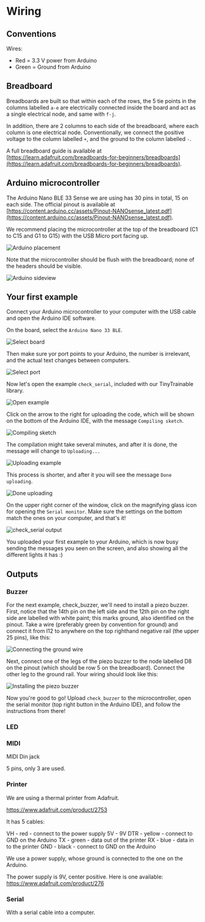 # Wiring

## Conventions

Wires:

* Red = 3.3 V power from Arduino
* Green = Ground from Arduino

## Breadboard

Breadboards are built so that within each of the rows, the 5 tie points in the columns labelled `a-e` are electrically connected inside the board and act as a single electrical node, and same with `f-j`.

In addition, there are 2 columns to each side of the breadboard, where each column is one electrical node. Conventionally, we connect the positive voltage to the column labelled `+`, and the ground to the column labelled `-`.

A full breadboard guide is available at [https://learn.adafruit.com/breadboards-for-beginners/breadboards](https://learn.adafruit.com/breadboards-for-beginners/breadboards).

## Arduino microcontroller

The Arduino Nano BLE 33 Sense we are using has 30 pins in total, 15 on each side. The official pinout is available at [https://content.arduino.cc/assets/Pinout-NANOsense_latest.pdf](https://content.arduino.cc/assets/Pinout-NANOsense_latest.pdf).

We recommend placing the microcontroller at the top of the breadboard (C1 to C15 and G1 to G15) with the USB Micro port facing up.

![Arduino placement](../docs/images/2-arduino-placement.jpg "Arduino on breadboard")

Note that the microcontroller should be flush with the breadboard; none of the headers should be visible.

![Arduino sideview](../docs/images/2-arduino-sideview.jpg "Arduino sideview")

## Your first example

Connect your Arduino microcontroller to your computer with the USB cable and open the Arduino IDE software.

On the board, select the `Arduino Nano 33 BLE`.

![Select board](../docs/images/2-select-board.jpg "Select board")

Then make sure yor port points to your Arduino, the number is irrelevant, and the actual text changes between computers.

![Select port](../docs/images/2-select-port.jpg "Select port")

Now let's open the example `check_serial`, included with our TinyTrainable library.

![Open example](../docs/images/2-open-example.jpg "Open example")

Click on the arrow to the right for uploading the code, which will be shown on the bottom of the Arduino IDE, with the message `Compiling sketch`.

![Compiling sketch](../docs/images/2-compiling-sketch.jpg "Compiling sketch")

The compilation might take several minutes, and after it is done, the message will change to `Uploading...`

![Uploading example](../docs/images/2-uploading-example.jpg "Uploading example")

This process is shorter, and after it you will see the message `Done uploading`.

![Done uploading](../docs/images/2-done-uploading.jpg "Done uploading")

On the upper right corner of the window, click on the magnifying glass icon for opening the `Serial monitor`. Make sure the settings on the bottom match the ones on your computer, and that's it!

![check_serial output](../docs/images/2-check-serial-output.jpg "check_serial output")

You uploaded your first example to your Arduino, which is now busy sending the messages you seen on the screen, and also showing all the different lights it has :)

## Outputs

### Buzzer

For the next example, check_buzzer, we'll need to install a piezo buzzer. First, notice that the 14th pin on the left side and the 12th pin on the right side are labelled with white paint; this marks ground, also identified on the pinout. Take a wire (preferably green by convention for ground) and connect it from I12 to anywhere on the top righthand negative rail (the upper 25 pins), like this:

![Connecting the ground wire](../docs/images/2-ground-wire.jpg "Ground wire")

Next, connect one of the legs of the piezo buzzer to the node labelled D8 on the pinout (which should be row 5 on the breadboard). Connect the other leg to the ground rail. Your wiring should look like this:

![Installing the piezo buzzer](../docs/images/2-piezo-buzzer-placement.jpg "Piezo buzzer on breadboard")

Now you're good to go! Upload ```check_buzzer``` to the microcontroller, open the serial monitor (top right button in the Arduino IDE), and follow the instructions from there!

### LED

### MIDI

MIDI Din jack

5 pins, only 3 are used.

### Printer

We are using a thermal printer from Adafruit.

https://www.adafruit.com/product/2753

It has 5 cables:

VH - red - connect to the power supply 5V - 9V
DTR - yellow - connect to GND on the Arduino
TX - green - data out of the printer
RX - blue - data in to the printer
GND - black - connect to GND on the Arduino

We use a power supply, whose ground  is connected to the one on the Arduino.

The power supply is 9V, center positive.
Here is one available:
https://www.adafruit.com/product/276

### Serial

With a serial cable into a computer.
